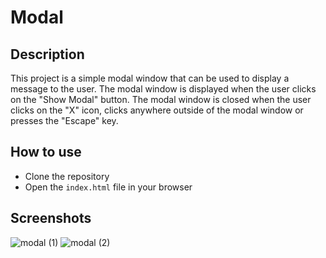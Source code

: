 # Modal

## Description

This project is a simple modal window that can be used to display a message to the user. The modal window is displayed when the user clicks on the "Show Modal" button. The modal window is closed when the user clicks on the "X" icon, clicks anywhere outside of the modal window or presses the "Escape" key.

## How to use

- Clone the repository
- Open the `index.html` file in your browser

## Screenshots

![modal (1)](https://github.com/Mohammed-Shousha/complete-javascript-course-projects/assets/65350067/cd9d4fb3-46ea-4970-a0a9-c6591e1525b8)
![modal (2)](https://github.com/Mohammed-Shousha/complete-javascript-course-projects/assets/65350067/d1dbffb5-e680-431e-9580-da31eb239a89)

